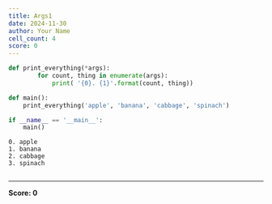```yaml
---
title: Args1
date: 2024-11-30
author: Your Name
cell_count: 4
score: 0
---
```


```python
def print_everything(*args):
        for count, thing in enumerate(args):
            print( '{0}. {1}'.format(count, thing))
```


```python
def main():
    print_everything('apple', 'banana', 'cabbage', 'spinach')
```


```python
if __name__ == '__main__':
    main()
```

    0. apple
    1. banana
    2. cabbage
    3. spinach



```python

```


---
**Score: 0**
